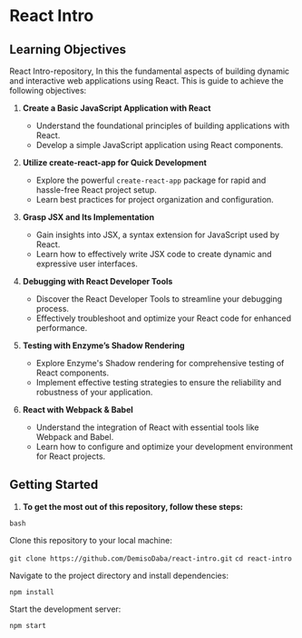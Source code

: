 # React Intro

## Learning Objectives

React Intro-repository, In this the fundamental aspects of building dynamic and interactive web applications using React. 
This is guide to achieve the following objectives:

1. **Create a Basic JavaScript Application with React**
   - Understand the foundational principles of building applications with React.
   - Develop a simple JavaScript application using React components.

2. **Utilize create-react-app for Quick Development**
   - Explore the powerful `create-react-app` package for rapid and hassle-free React project setup.
   - Learn best practices for project organization and configuration.

3. **Grasp JSX and Its Implementation**
   - Gain insights into JSX, a syntax extension for JavaScript used by React.
   - Learn how to effectively write JSX code to create dynamic and expressive user interfaces.

4. **Debugging with React Developer Tools**
   - Discover the React Developer Tools to streamline your debugging process.
   - Effectively troubleshoot and optimize your React code for enhanced performance.

5. **Testing with Enzyme’s Shadow Rendering**
   - Explore Enzyme's Shadow rendering for comprehensive testing of React components.
   - Implement effective testing strategies to ensure the reliability and robustness of your application.

6. **React with Webpack & Babel**
   - Understand the integration of React with essential tools like Webpack and Babel.
   - Learn how to configure and optimize your development environment for React projects.

## Getting Started

1. **To get the most out of this repository, follow these steps:**

```bash```

Clone this repository to your local machine:

```git clone https://github.com/DemisoDaba/react-intro.git```
```cd react-intro```

Navigate to the project directory and install dependencies:

```npm install```

Start the development server:

```npm start```


